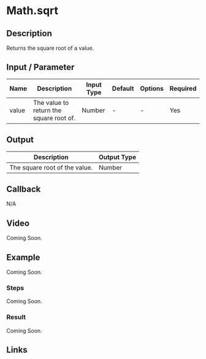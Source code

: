 # Math.sqrt

## Description

Returns the square root of a value.

## Input / Parameter

| Name | Description | Input Type | Default | Options | Required |
| ------ | ------ | ------ | ------ | ------ | ------ |
| value | The value to return the square root of. | Number | - | - | Yes |

## Output

| Description | Output Type |
| ------ | ------ |
| The square root of the value. | Number |

## Callback

N/A

## Video

Coming Soon.

## Example

Coming Soon.

### Steps

Coming Soon.

### Result

Coming Soon.

## Links